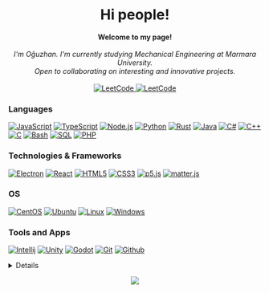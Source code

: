 <h1 align="center">Hi people!</h1>

<p align="center">
    <b>Welcome to my page!</b><br><br>
    <i>
        I'm Oğuzhan. I'm currently studying Mechanical Engineering at Marmara University.<br>
        Open to collaborating on interesting and innovative projects.<br>
    </i><br>
    <a href="https://leetcode.com/OguzhanUmutlu">
        <img src="https://img.shields.io/badge/LeetCode-black?style=for-the-badge&logo=LeetCode" alt="LeetCode">
    </a>
    <a href="https://discord.gg/emAhrw3mvM">
        <img src="https://img.shields.io/badge/Discord-black?style=for-the-badge&logo=Discord" alt="LeetCode">
    </a>
</p>

### Languages

[![JavaScript](https://img.shields.io/badge/javascript-black?style=for-the-badge&logo=javascript)](https://github.com/OguzhanUmutlu)
[![TypeScript](https://img.shields.io/badge/typescript-black?style=for-the-badge&logo=typescript)](https://github.com/OguzhanUmutlu)
[![Node.js](https://img.shields.io/badge/node.js-black?style=for-the-badge&logo=node.js)](https://github.com/OguzhanUmutlu)
[![Python](https://img.shields.io/badge/python-black?style=for-the-badge&logo=python)](https://github.com/OguzhanUmutlu)
[![Rust](https://img.shields.io/badge/rust-black?style=for-the-badge&logo=Rust)](https://github.com/OguzhanUmutlu)
[![Java](https://img.shields.io/badge/java-black?style=for-the-badge&logo=openjdk)](https://github.com/OguzhanUmutlu)
[![C#](https://img.shields.io/badge/c%23-black?style=for-the-badge&logo=csharp)](https://github.com/OguzhanUmutlu)
[![C++](https://img.shields.io/badge/c++-black?style=for-the-badge&logo=cplusplus)](https://github.com/OguzhanUmutlu)
[![C](https://img.shields.io/badge/c-black?style=for-the-badge&logo=c)](https://github.com/OguzhanUmutlu)
[![Bash](https://img.shields.io/badge/bash-black?style=for-the-badge&logo=gnu-bash&logoColor=white)](https://github.com/OguzhanUmutlu)
[![SQL](https://img.shields.io/badge/sql-black?style=for-the-badge&logo=mysql)](https://github.com/OguzhanUmutlu)
[![PHP](https://img.shields.io/badge/php-black?style=for-the-badge&logo=php)](https://github.com/OguzhanUmutlu)

### Technologies & Frameworks

[![Electron](https://img.shields.io/badge/electron-black?style=for-the-badge&logo=electron)](https://github.com/OguzhanUmutlu)
[![React](https://img.shields.io/badge/react-black?style=for-the-badge&logo=react)](https://github.com/OguzhanUmutlu)
[![HTML5](https://img.shields.io/badge/html5-black?style=for-the-badge&logo=html5)](https://github.com/OguzhanUmutlu)
[![CSS3](https://img.shields.io/badge/css3-black?style=for-the-badge&logo=css3)](https://github.com/OguzhanUmutlu)
[![p5.js](https://img.shields.io/badge/p5.js-black?style=for-the-badge&logo=p5.js)](https://github.com/OguzhanUmutlu)
[![matter.js](https://img.shields.io/badge/matter.js-black?style=for-the-badge&logo=matter.js)](https://github.com/OguzhanUmutlu)

### OS

[![CentOS](https://img.shields.io/badge/centos-black?style=for-the-badge&logo=Centos)](https://github.com/OguzhanUmutlu)
[![Ubuntu](https://img.shields.io/badge/ubuntu-black?style=for-the-badge&logo=Ubuntu)](https://github.com/OguzhanUmutlu)
[![Linux](https://img.shields.io/badge/linux-black?style=for-the-badge&logo=Linux)](https://github.com/OguzhanUmutlu)
[![Windows](https://img.shields.io/badge/Windows-black?style=for-the-badge&logo=Windows)](https://github.com/OguzhanUmutlu)

### Tools and Apps

[![Intellij](https://img.shields.io/badge/intellij%20idea-black?style=for-the-badge&logo=intellij%20idea)](https://github.com/OguzhanUmutlu)
[![Unity](https://img.shields.io/badge/unity-black?style=for-the-badge&logo=unity)](https://github.com/OguzhanUmutlu)
[![Godot](https://img.shields.io/badge/godot-black?style=for-the-badge&logo=godotengine)](https://github.com/OguzhanUmutlu)
[![Git](https://img.shields.io/badge/git-black?style=for-the-badge&logo=git)](https://github.com/OguzhanUmutlu)
[![Github](https://img.shields.io/badge/github-black?style=for-the-badge&logo=github)](https://github.com/OguzhanUmutlu)

<details>
<p align="center">
  <a href="https://github.com/OguzhanUmutlu">
    <img src="https://github-profile-summary-cards.vercel.app/api/cards/profile-details?username=OguzhanUmutlu&theme=transparent" />
  </a>
  <a href="https://github.com/OguzhanUmutlu">
    <img src="https://github-readme-streak-stats.herokuapp.com/?user=OguzhanUmutlu&hide_border=true&card_width=338&theme=transparent" />
  </a>
  <a href="https://github.com/OguzhanUmutlu">
    <img src="https://github-profile-summary-cards.vercel.app/api/cards/stats?username=OguzhanUmutlu&theme=transparent" />
  </a><!--<br>
  <a href="https://github.com/OguzhanUmutlu">
    <img src="https://github-readme-stats.vercel.app/api/top-langs/?username=OguzhanUmutlu&langs_count=10&hide=jupyter%20notebook,vim%20script,cmake,makefile,batchfile,emacs%20lisp,css,html&hide-border=true&background=transparent" />
  </a>-->
</p>
</details>

<p align="center">
  <a href="https://github.com/OguzhanUmutlu">
    <img src="https://komarev.com/ghpvc/?username=OguzhanUmutlu&color=blue&style=for-the-badge)" />
  </a>
</p>
